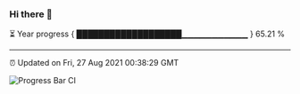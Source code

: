 ### Hi there 👋

⏳ Year progress { ███████████████████▁▁▁▁▁▁▁▁▁▁▁ } 65.21 %

---

⏰ Updated on Fri, 27 Aug 2021 00:38:29 GMT

![Progress Bar CI](https://github.com/liununu/liununu/workflows/Progress%20Bar%20CI/badge.svg)
